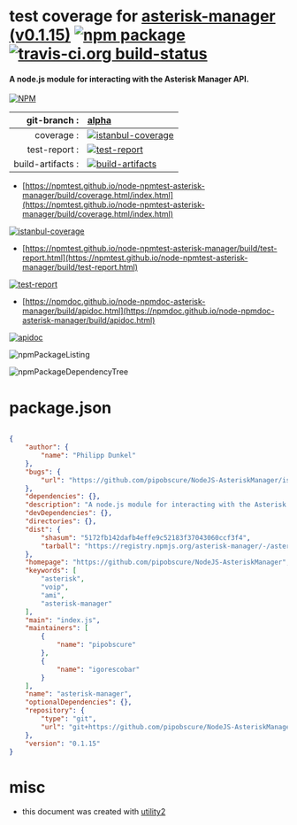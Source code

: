 # test coverage for  [asterisk-manager (v0.1.15)](https://github.com/pipobscure/NodeJS-AsteriskManager)  [![npm package](https://img.shields.io/npm/v/npmtest-asterisk-manager.svg?style=flat-square)](https://www.npmjs.org/package/npmtest-asterisk-manager) [![travis-ci.org build-status](https://api.travis-ci.org/npmtest/node-npmtest-asterisk-manager.svg)](https://travis-ci.org/npmtest/node-npmtest-asterisk-manager)
#### A node.js module for interacting with the Asterisk Manager API.

[![NPM](https://nodei.co/npm/asterisk-manager.png?downloads=true&downloadRank=true&stars=true)](https://www.npmjs.com/package/asterisk-manager)

| git-branch : | [alpha](https://github.com/npmtest/node-npmtest-asterisk-manager/tree/alpha)|
|--:|:--|
| coverage : | [![istanbul-coverage](https://npmtest.github.io/node-npmtest-asterisk-manager/build/coverage.badge.svg)](https://npmtest.github.io/node-npmtest-asterisk-manager/build/coverage.html/index.html)|
| test-report : | [![test-report](https://npmtest.github.io/node-npmtest-asterisk-manager/build/test-report.badge.svg)](https://npmtest.github.io/node-npmtest-asterisk-manager/build/test-report.html)|
| build-artifacts : | [![build-artifacts](https://npmtest.github.io/node-npmtest-asterisk-manager/glyphicons_144_folder_open.png)](https://github.com/npmtest/node-npmtest-asterisk-manager/tree/gh-pages/build)|

- [https://npmtest.github.io/node-npmtest-asterisk-manager/build/coverage.html/index.html](https://npmtest.github.io/node-npmtest-asterisk-manager/build/coverage.html/index.html)

[![istanbul-coverage](https://npmtest.github.io/node-npmtest-asterisk-manager/build/screenCapture.buildCi.browser.%252Ftmp%252Fbuild%252Fcoverage.lib.html.png)](https://npmtest.github.io/node-npmtest-asterisk-manager/build/coverage.html/index.html)

- [https://npmtest.github.io/node-npmtest-asterisk-manager/build/test-report.html](https://npmtest.github.io/node-npmtest-asterisk-manager/build/test-report.html)

[![test-report](https://npmtest.github.io/node-npmtest-asterisk-manager/build/screenCapture.buildCi.browser.%252Ftmp%252Fbuild%252Ftest-report.html.png)](https://npmtest.github.io/node-npmtest-asterisk-manager/build/test-report.html)

- [https://npmdoc.github.io/node-npmdoc-asterisk-manager/build/apidoc.html](https://npmdoc.github.io/node-npmdoc-asterisk-manager/build/apidoc.html)

[![apidoc](https://npmdoc.github.io/node-npmdoc-asterisk-manager/build/screenCapture.buildCi.browser.%252Ftmp%252Fbuild%252Fapidoc.html.png)](https://npmdoc.github.io/node-npmdoc-asterisk-manager/build/apidoc.html)

![npmPackageListing](https://npmtest.github.io/node-npmtest-asterisk-manager/build/screenCapture.npmPackageListing.svg)

![npmPackageDependencyTree](https://npmtest.github.io/node-npmtest-asterisk-manager/build/screenCapture.npmPackageDependencyTree.svg)



# package.json

```json

{
    "author": {
        "name": "Philipp Dunkel"
    },
    "bugs": {
        "url": "https://github.com/pipobscure/NodeJS-AsteriskManager/issues"
    },
    "dependencies": {},
    "description": "A node.js module for interacting with the Asterisk Manager API.",
    "devDependencies": {},
    "directories": {},
    "dist": {
        "shasum": "5172fb142dafb4effe9c52183f37043060ccf3f4",
        "tarball": "https://registry.npmjs.org/asterisk-manager/-/asterisk-manager-0.1.15.tgz"
    },
    "homepage": "https://github.com/pipobscure/NodeJS-AsteriskManager",
    "keywords": [
        "asterisk",
        "voip",
        "ami",
        "asterisk-manager"
    ],
    "main": "index.js",
    "maintainers": [
        {
            "name": "pipobscure"
        },
        {
            "name": "igorescobar"
        }
    ],
    "name": "asterisk-manager",
    "optionalDependencies": {},
    "repository": {
        "type": "git",
        "url": "git+https://github.com/pipobscure/NodeJS-AsteriskManager.git"
    },
    "version": "0.1.15"
}
```



# misc
- this document was created with [utility2](https://github.com/kaizhu256/node-utility2)
